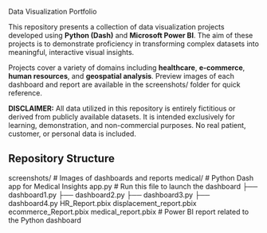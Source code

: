 Data Visualization Portfolio

This repository presents a collection of data visualization projects developed using **Python (Dash)** and **Microsoft Power BI**. 
The aim of these projects is to demonstrate proficiency in transforming complex datasets into meaningful, interactive visual insights.

Projects cover a variety of domains including **healthcare**, **e-commerce**, **human resources**, and **geospatial analysis**.
Preview images of each dashboard and report are available in the screenshots/ folder for quick reference.

 **DISCLAIMER:** 
 All data utilized in this repository is entirely fictitious or derived from publicly available datasets.
It is intended exclusively for learning, demonstration, and non-commercial purposes. No real patient, customer, or personal data is included.

## Repository Structure
screenshots/ # Images of dashboards and reports
medical/ # Python Dash app for Medical Insights
  app.py # Run this file to launch the dashboard
  ├── dashboard1.py
  ├── dashboard2.py
  ├── dashboard3.py
  ├── dashboard4.py
HR_Report.pbix
displacement_report.pbix
ecommerce_Report.pbix
medical_report.pbix # Power BI report related to the Python dashboard
